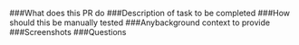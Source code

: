 ###What does this PR do
###Description of task to be completed
###How should this be manually tested
###Anybackground context to provide
###Screenshots
###Questions
